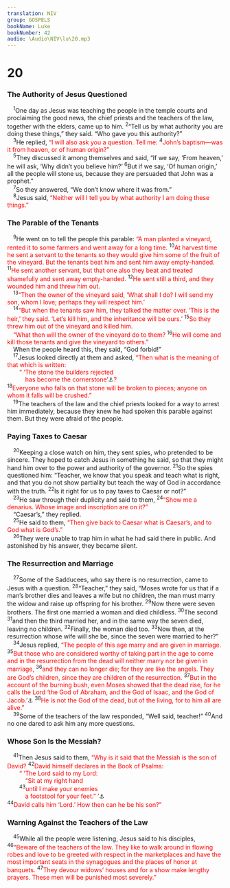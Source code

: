 ```yaml
---
translation: NIV
group: GOSPELS
bookName: Luke 
bookNumber: 42
audio: \Audio\NIV\lu\20.mp3
---
```


<div class="title"><h1>20</h1><h3>The Authority of Jesus Questioned </h3></div>
<span class="verse lu_20_1"> <sup>1</sup>One day as Jesus was teaching the people in the temple courts and proclaiming the good news, the chief priests and the teachers of the law, together with the elders, came up to him. </span>
<span class="verse lu_20_2"><sup>2</sup>“Tell us by what authority you are doing these things,” they said. “Who gave you this authority?” <br/></span>
<span class="verse lu_20_3"> <sup>3</sup>He replied, <font color="red">“I will also ask you a question. Tell me:</font></span>
<span class="verse lu_20_4"><sup>4</sup><font color="red">John’s baptism—was it from heaven, or of human origin?”</font><br/></span>
<span class="verse lu_20_5"> <sup>5</sup>They discussed it among themselves and said, “If we say, ‘From heaven,’ he will ask, ‘Why didn’t you believe him?’ </span>
<span class="verse lu_20_6"><sup>6</sup>But if we say, ‘Of human origin,’ all the people will stone us, because they are persuaded that John was a prophet.” <br/></span>
<span class="verse lu_20_7"> <sup>7</sup>So they answered, “We don’t know where it was from.” <br/></span>
<span class="verse lu_20_8"> <sup>8</sup>Jesus said, <font color="red">“Neither will I tell you by what authority I am doing these things.”</font><br/></span>
<div class="title"><h3>The Parable of the Tenants </h3></div>
<span class="verse lu_20_9"> <sup>9</sup>He went on to tell the people this parable: <font color="red">“A man planted a vineyard, rented it to some farmers and went away for a long time.</font></span>
<span class="verse lu_20_10"><sup>10</sup><font color="red">At harvest time he sent a servant to the tenants so they would give him some of the fruit of the vineyard. But the tenants beat him and sent him away empty-handed.</font></span>
<span class="verse lu_20_11"><sup>11</sup><font color="red">He sent another servant, but that one also they beat and treated shamefully and sent away empty-handed.</font></span>
<span class="verse lu_20_12"><sup>12</sup><font color="red">He sent still a third, and they wounded him and threw him out.</font><br/></span>
<span class="verse lu_20_13"> <sup>13</sup><font color="red">“Then the owner of the vineyard said, ‘What shall I do? I will send my son, whom I love; perhaps they will respect him.’</font><br/></span>
<span class="verse lu_20_14"> <sup>14</sup><font color="red">“But when the tenants saw him, they talked the matter over. ‘This is the heir,’ they said. ‘Let’s kill him, and the inheritance will be ours.’</font></span>
<span class="verse lu_20_15"><sup>15</sup><font color="red">So they threw him out of the vineyard and killed him. </font><br/> <font color="red">“What then will the owner of the vineyard do to them?</font></span>
<span class="verse lu_20_16"><sup>16</sup><font color="red">He will come and kill those tenants and give the vineyard to others.”</font><br/> When the people heard this, they said, “God forbid!” <br/></span>
<span class="verse lu_20_17"> <sup>17</sup>Jesus looked directly at them and asked, <font color="red">“Then what is the meaning of that which is written: </font><br/>  <font color="red">“ ‘The stone the builders rejected </font><br/>   <font color="red">has become the cornerstone’</font><a data-toggle="tooltip" data-placement="bottom" title=" 20:17 Psalm 118:22 ">⚓</a><font color="red">?</font><br/></span>
<span class="verse lu_20_18"><sup>18</sup><font color="red">Everyone who falls on that stone will be broken to pieces; anyone on whom it falls will be crushed.”</font><br/></span>
<span class="verse lu_20_19"> <sup>19</sup>The teachers of the law and the chief priests looked for a way to arrest him immediately, because they knew he had spoken this parable against them. But they were afraid of the people. <br/></span>
<div class="title"><h3>Paying Taxes to Caesar </h3></div>
<span class="verse lu_20_20"> <sup>20</sup>Keeping a close watch on him, they sent spies, who pretended to be sincere. They hoped to catch Jesus in something he said, so that they might hand him over to the power and authority of the governor. </span>
<span class="verse lu_20_21"><sup>21</sup>So the spies questioned him: “Teacher, we know that you speak and teach what is right, and that you do not show partiality but teach the way of God in accordance with the truth. </span>
<span class="verse lu_20_22"><sup>22</sup>Is it right for us to pay taxes to Caesar or not?” <br/></span>
<span class="verse lu_20_23"> <sup>23</sup>He saw through their duplicity and said to them, </span>
<span class="verse lu_20_24"><sup>24</sup><font color="red">“Show me a denarius. Whose image and inscription are on it?”</font><br/> “Caesar’s,” they replied. <br/></span>
<span class="verse lu_20_25"> <sup>25</sup>He said to them, <font color="red">“Then give back to Caesar what is Caesar’s, and to God what is God’s.”</font><br/></span>
<span class="verse lu_20_26"> <sup>26</sup>They were unable to trap him in what he had said there in public. And astonished by his answer, they became silent. <br/></span>
<div class="title"><h3>The Resurrection and Marriage </h3></div>
<span class="verse lu_20_27"> <sup>27</sup>Some of the Sadducees, who say there is no resurrection, came to Jesus with a question. </span>
<span class="verse lu_20_28"><sup>28</sup>“Teacher,” they said, “Moses wrote for us that if a man’s brother dies and leaves a wife but no children, the man must marry the widow and raise up offspring for his brother. </span>
<span class="verse lu_20_29"><sup>29</sup>Now there were seven brothers. The first one married a woman and died childless. </span>
<span class="verse lu_20_30"><sup>30</sup>The second </span>
<span class="verse lu_20_31"><sup>31</sup>and then the third married her, and in the same way the seven died, leaving no children. </span>
<span class="verse lu_20_32"><sup>32</sup>Finally, the woman died too. </span>
<span class="verse lu_20_33"><sup>33</sup>Now then, at the resurrection whose wife will she be, since the seven were married to her?” <br/></span>
<span class="verse lu_20_34"> <sup>34</sup>Jesus replied, <font color="red">“The people of this age marry and are given in marriage.</font></span>
<span class="verse lu_20_35"><sup>35</sup><font color="red">But those who are considered worthy of taking part in the age to come and in the resurrection from the dead will neither marry nor be given in marriage,</font></span>
<span class="verse lu_20_36"><sup>36</sup><font color="red">and they can no longer die; for they are like the angels. They are God’s children, since they are children of the resurrection.</font></span>
<span class="verse lu_20_37"><sup>37</sup><font color="red">But in the account of the burning bush, even Moses showed that the dead rise, for he calls the Lord ‘the God of Abraham, and the God of Isaac, and the God of Jacob.’</font><a data-toggle="tooltip" data-placement="bottom" title="Exodus 3:6">⚓</a></span>
<span class="verse lu_20_38"><sup>38</sup><font color="red">He is not the God of the dead, but of the living, for to him all are alive.”</font><br/></span>
<span class="verse lu_20_39"> <sup>39</sup>Some of the teachers of the law responded, “Well said, teacher!” </span>
<span class="verse lu_20_40"><sup>40</sup>And no one dared to ask him any more questions. <br/></span>
<div class="title"><h3>Whose Son Is the Messiah? </h3></div>
<span class="verse lu_20_41"> <sup>41</sup>Then Jesus said to them, <font color="red">“Why is it said that the Messiah is the son of David?</font></span>
<span class="verse lu_20_42"><sup>42</sup><font color="red">David himself declares in the Book of Psalms: </font><br/>  <font color="red">“ ‘The Lord said to my Lord: </font><br/>   <font color="red">“Sit at my right hand</font><br/></span>
<span class="verse lu_20_43">  <sup>43</sup><font color="red">until I make your enemies </font><br/>   <font color="red">a footstool for your feet.” ’</font><a data-toggle="tooltip" data-placement="bottom" title=" 20:43 Psalm 110:1 ">⚓</a><br/></span>
<span class="verse lu_20_44"><sup>44</sup><font color="red">David calls him ‘Lord.’ How then can he be his son?”</font><br/></span>
<div class="title"><h3>Warning Against the Teachers of the Law </h3></div>
<span class="verse lu_20_45"> <sup>45</sup>While all the people were listening, Jesus said to his disciples, </span>
<span class="verse lu_20_46"><sup>46</sup><font color="red">“Beware of the teachers of the law. They like to walk around in flowing robes and love to be greeted with respect in the marketplaces and have the most important seats in the synagogues and the places of honor at banquets.</font></span>
<span class="verse lu_20_47"><sup>47</sup><font color="red">They devour widows’ houses and for a show make lengthy prayers. These men will be punished most severely.”</font><br/></span>

